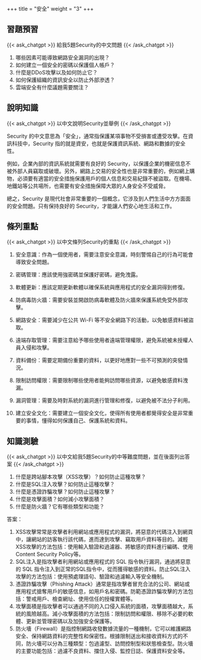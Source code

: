 +++
title = "安全"
weight = "3"
+++
## 習題預習
{{< ask_chatgpt >}}
給我5題Security的中文問題
{{< /ask_chatgpt >}}

1. 哪些因素可能導致網路安全漏洞的出現？
2. 如何建立一個安全的密碼以保護個人帳戶？
3. 什麼是DDoS攻擊以及如何防止它？
4. 如何保護組織的資訊安全以防止外部滲透？
5. 雲端安全有什麼議題需要關注？   

## 說明知識
{{< ask_chatgpt >}}
以中文說明Security並舉例
{{< /ask_chatgpt >}}

Security 的中文意思為「安全」，通常指保護某項事物不受損害或遭受攻擊。在資訊科技中，Security 指的就是資安，也就是保護資訊系統、網路和數據的安全性。

例如，企業內部的資訊系統就需要有良好的 Security，以保護企業的機密信息不被外部人員竊取或破壞。另外，網路上交易的安全性也是非常重要的，例如網上購物，必須要有適當的安全措施保護用戶的個人信息和交易紀錄不被盜取。在機場、地鐵站等公共場所，也需要有安全措施保障大眾的人身安全不受威脅。

總之，Security 是現代社會非常重要的一個概念，它涉及到人們生活中方方面面的安全問題。只有保持良好的 Security，才能讓人們安心地生活和工作。   

## 條列重點
{{< ask_chatgpt >}}
以中文條列Security的重點
{{< /ask_chatgpt >}}

1. 安全意識：作為一個使用者，需要注意安全意識，時刻警惕自己的行為可能會導致安全問題。

2. 密碼管理：應該使用強密碼並保護好密碼，避免洩露。

3. 軟體更新：應該定期更新軟體以確保系統與應用程式的安全漏洞得到修復。

4. 防病毒防火牆：需要安裝並開啟防病毒軟體及防火牆來保護系統免受外部攻擊。

5. 網路安全：需要減少在公共 Wi-Fi 等不安全網路下的活動，以免敏感資料被盜取。

6. 遠端存取管理：需要注意給予哪些使用者遠端管理權限，避免系統被未授權人員入侵和攻擊。

7. 資料備份：需要定期備份重要的資料，以更好地應對一些不可預測的突發情況。

8. 限制訪問權限：需要限制哪些使用者能夠訪問哪些資源，以避免敏感資料洩漏。

9. 漏洞管理：需要及時對系統的漏洞進行管理和修復，以避免被不法分子利用。

10. 建立安全文化：需要建立一個安全文化，使得所有使用者都覺得安全是非常重要的事情，懂得如何保護自己、保護系統和資料。   

## 知識測驗
{{< ask_chatgpt >}}
以中文給我5題Security的中等難度問題，並在後面列出答案
{{< /ask_chatgpt >}}

1. 什麼是跨站腳本攻擊（XSS攻擊）？如何防止這種攻擊？
2. 什麼是SQL注入攻擊？如何防止這種攻擊？
3. 什麼是憑證詐騙攻擊？如何防止這種攻擊？
4. 什麼是攻擊面積？如何減小攻擊面積？
5. 什麼是防火牆？它有哪些類型和功能？

答案：
1. XSS攻擊常常是攻擊者利用網站或應用程式的漏洞，將惡意的代碼注入到網頁中，讓網站的訪客執行該代碼，進而達到攻擊、竊取用戶資料等目的。減輕XSS攻擊的方法包括：使用輸入驗證和過濾器、將敏感的資料進行編碼、使用Content Security Policy等。
2. SQL注入是指攻擊者利用網站或應用程式的 SQL 指令執行漏洞，通過將惡意的 SQL 指令注入到正常的SQL指令中，從而獲得敏感的資料。防止SQL注入攻擊的方法包括：使用預處理語句、驗證和過濾輸入等安全機制。
3. 憑證詐騙攻擊（Phishing Attack）通常是指攻擊者冒充合法的公司、網站或應用程式搶奪用戶的敏感信息，如用戶名和密碼。防範憑證詐騙攻擊的方法包括：警戒用戶、檢查網址、使用信任的授權實體等。
4. 攻擊面積是指攻擊者可以通過不同的入口侵入系統的面積，攻擊面積越大，系統的風險越高。減小攻擊面積的方法包括：限制訪問和權限、移除不必要的軟體、更新並管理密碼以及加強安全保護等。
5. 防火墻（Firewall）是指控制網路收發數據流量的一種機制，它可以維護網路安全、保持網路資料的完整性和保密性。根據限制送出和接收資料方式的不同，防火墻可以分為三種類型：包過濾型、訪問控制型和狀態檢查型。防火墻的主要功能包括：過濾不良資料、擋住入侵、監控日誌、保護資料安全等。   


